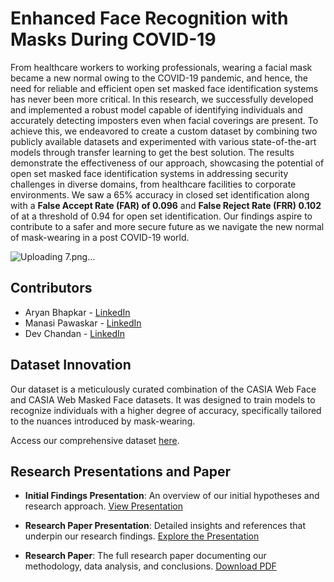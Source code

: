# Enhanced Face Recognition with Masks During COVID-19

From healthcare workers to working professionals, wearing a facial mask became a new normal owing to the COVID-19 pandemic, and hence, the need for reliable and efficient open set masked face identification systems has never been more critical. In this research, we successfully developed and implemented a robust model capable of identifying individuals and accurately detecting imposters even when facial coverings are present. 
To achieve this, we endeavored to create a custom dataset by combining two publicly available datasets and experimented with various state-of-the-art models through transfer learning to get the best solution. The results demonstrate the effectiveness of our approach, showcasing the potential of open set masked face identification systems in addressing security challenges in diverse domains, from healthcare facilities to corporate environments. We saw a 65% accuracy in closed set identification along with a **False Accept Rate (FAR) of 0.096** and **False Reject Rate (FRR) 0.102** of at a threshold of 0.94 for open set identification. Our findings aspire to contribute to a safer and more secure
future as we navigate the new normal of mask-wearing in a post COVID-19 world.

![Uploading 7.png…]()

## Contributors

- Aryan Bhapkar - [LinkedIn](https://www.linkedin.com/in/aryan-bhapkar-730593200/)
- Manasi Pawaskar - [LinkedIn](https://www.linkedin.com/in/manasi-pawaskar-b1311820b/)
- Dev Chandan - [LinkedIn](https://www.linkedin.com/in/dev-chandan/)



## Dataset Innovation

Our dataset is a meticulously curated combination of the CASIA Web Face and CASIA Web Masked Face datasets. It was designed to train models to recognize individuals with a higher degree of accuracy, specifically tailored to the nuances introduced by mask-wearing. 

Access our comprehensive dataset [here](https://drive.google.com/file/d/1yMgSIg9bnUwzot8ZFcxXcjmXl_OSWiyT/view?usp=share_link).

## Research Presentations and Paper

- **Initial Findings Presentation**: An overview of our initial hypotheses and research approach. [View Presentation](https://www.canva.com/design/DAFfSnIccLQ/aK4Pn_sgNExJVzIVuFG9Vg/view?utm_content=DAFfSnIccLQ&utm_campaign=designshare&utm_medium=link&utm_source=editor)

- **Research Paper Presentation**: Detailed insights and references that underpin our research findings. [Explore the Presentation](https://docs.google.com/presentation/d/1nxSF2kWtjcuxbOpirdclmEtanVKwD6VsE2dbr2NGD-o/edit?usp=sharing)

- **Research Paper**: The full research paper documenting our methodology, data analysis, and conclusions. [Download PDF](https://drive.google.com/file/d/1DS-qcZlO-CYybxoWVvXHTjpTXjc6JJh1/view?usp=sharing)
